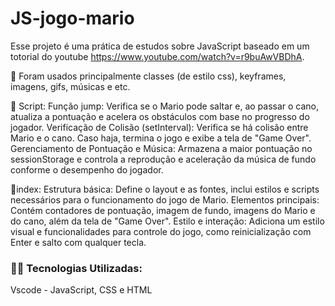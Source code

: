 # JS-jogo-mario

Esse projeto é uma prática de estudos sobre JavaScript baseado em um totorial do youtube https://www.youtube.com/watch?v=r9buAwVBDhA.

🔹 Foram usados principalmente classes (de estilo css), keyframes, imagens, gifs, músicas e etc. 

🔹 Script: Função jump: Verifica se o Mario pode saltar e, ao passar o cano, atualiza a pontuação e acelera os obstáculos com base no progresso do jogador. Verificação de Colisão (setInterval): Verifica se há colisão entre Mario e o cano. Caso haja, termina o jogo e exibe a tela de "Game Over". Gerenciamento de Pontuação e Música: Armazena a maior pontuação no sessionStorage e controla a reprodução e aceleração da música de fundo conforme o desempenho do jogador.

🔹index: Estrutura básica: Define o layout e as fontes, inclui estilos e scripts necessários para o funcionamento do jogo de Mario. Elementos principais: Contém contadores de pontuação, imagem de fundo, imagens do Mario e do cano, além da tela de "Game Over". Estilo e interação: Adiciona um estilo visual e funcionalidades para controle do jogo, como reinicialização com Enter e salto com qualquer tecla.


### 👨‍💻️ Tecnologias Utilizadas:
Vscode - JavaScript, CSS e HTML
